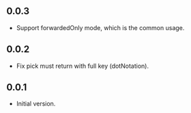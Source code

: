 ## 0.0.3
- Support forwardedOnly mode, which is the common usage.

## 0.0.2
- Fix pick must return with full key (dotNotation).

## 0.0.1
- Initial version.
